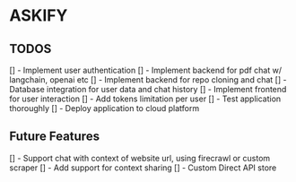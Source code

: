 # ASKIFY

## TODOS
[] - Implement user authentication
[] - Implement backend for pdf chat w/ langchain, openai etc
[] - Implement backend for repo cloning and chat
[] - Database integration for user data and chat history
[] - Implement frontend for user interaction
[] - Add tokens limitation per user
[] - Test application thoroughly
[] - Deploy application to cloud platform

## Future Features
[] - Support chat with context of website url, using firecrawl or custom scraper
[] - Add support for context sharing
[] - Custom Direct API store